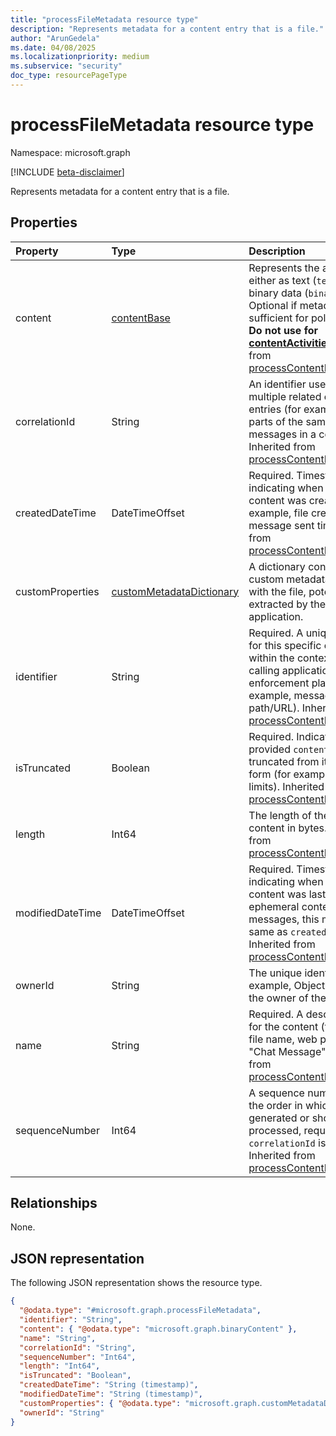 ```yaml
---
title: "processFileMetadata resource type"
description: "Represents metadata for a content entry that is a file."
author: "ArunGedela"
ms.date: 04/08/2025
ms.localizationpriority: medium
ms.subservice: "security"
doc_type: resourcePageType
---
```


# processFileMetadata resource type

Namespace: microsoft.graph

[!INCLUDE [beta-disclaimer](../../includes/beta-disclaimer.md)]

Represents metadata for a content entry that is a file.  

## Properties

| Property         | Type                                                                                                     | Description                                                                                                           |
| :--------------- | :------------------------------------------------------------------------------------------------------- | :-------------------------------------------------------------------------------------------------------------------- |
| content          | [contentBase](../resources/contentbase.md)  | Represents the actual content, either as text (`textContent`) or binary data (`binaryContent`). Optional if metadata alone is sufficient for policy evaluation. **Do not use for [contentActivities](../api/activitiescontainer-post-contentactivities.md)** Inherited from [processContentMetadataBase](../resources/processcontentmetadatabase.md).|
| correlationId    | String                                                                         | An identifier used to group multiple related content entries (for example, different parts of the same file upload, messages in a conversation). Inherited from [processContentMetadataBase](../resources/processcontentmetadatabase.md). |
| createdDateTime  | DateTimeOffset                                                                 | Required. Timestamp indicating when the original content was created (for example, file creation time, message sent time). Inherited from [processContentMetadataBase](../resources/processcontentmetadatabase.md). |
| customProperties | [customMetadataDictionary](../resources/custommetadatadictionary.md)  | A dictionary containing custom metadata associated with the file, potentially extracted by the calling application. |
| identifier       | String                                                                         | Required. A unique identifier for this specific content entry within the context of the calling application or enforcement plane (for example, message ID, file path/URL). Inherited from [processContentMetadataBase](../resources/processcontentmetadatabase.md).       |
| isTruncated      | Boolean                                                                        | Required. Indicates if the provided `content` has been truncated from its original form (for example, due to size limits). Inherited from [processContentMetadataBase](../resources/processcontentmetadatabase.md).|
| length           | Int64                                                                          | The length of the original content in bytes. Inherited from [processContentMetadataBase](../resources/processcontentmetadatabase.md). |
| modifiedDateTime | DateTimeOffset                                                                 | Required. Timestamp indicating when the original content was last modified. For ephemeral content like messages, this might be the same as `createdDateTime`. Inherited from [processContentMetadataBase](../resources/processcontentmetadatabase.md).                   |
| ownerId          | String                                                                                                   | The unique identifier (for example, Object ID or UPN) of the owner of the file.                                            |
| name             | String                                                                         | Required. A descriptive name for the content (for example, file name, web page title, "Chat Message"). Inherited from [processContentMetadataBase](../resources/processcontentmetadatabase.md).                                                                               |
| sequenceNumber   | Int64                                                                          | A sequence number indicating the order in which content was generated or should be processed, required when `correlationId` is used. Inherited from [processContentMetadataBase](../resources/processcontentmetadatabase.md).            |


## Relationships

None.

## JSON representation

The following JSON representation shows the resource type.
<!-- {
  "blockType": "resource",
  "@odata.type": "microsoft.graph.processFileMetadata",
  "baseType": "microsoft.graph.processContentMetadataBase",
  "openType": false
}-->
``` json
{
  "@odata.type": "#microsoft.graph.processFileMetadata",
  "identifier": "String", 
  "content": { "@odata.type": "microsoft.graph.binaryContent" }, 
  "name": "String", 
  "correlationId": "String",
  "sequenceNumber": "Int64",
  "length": "Int64",
  "isTruncated": "Boolean",
  "createdDateTime": "String (timestamp)",
  "modifiedDateTime": "String (timestamp)",
  "customProperties": { "@odata.type": "microsoft.graph.customMetadataDictionary" },
  "ownerId": "String"
}
```
